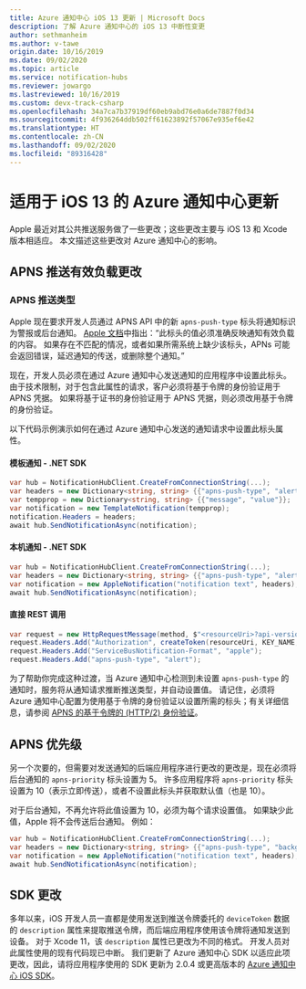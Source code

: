 ```yaml
---
title: Azure 通知中心 iOS 13 更新 | Microsoft Docs
description: 了解 Azure 通知中心的 iOS 13 中断性变更
author: sethmanheim
ms.author: v-tawe
origin.date: 10/16/2019
ms.date: 09/02/2020
ms.topic: article
ms.service: notification-hubs
ms.reviewer: jowargo
ms.lastreviewed: 10/16/2019
ms.custom: devx-track-csharp
ms.openlocfilehash: 34a7ca7b37919df60eb9abd76e0a6de7887f0d34
ms.sourcegitcommit: 4f936264ddb502ff61623892f57067e935ef6e42
ms.translationtype: HT
ms.contentlocale: zh-CN
ms.lasthandoff: 09/02/2020
ms.locfileid: "89316428"
---
```

# <a name="azure-notification-hubs-updates-for-ios-13"></a>适用于 iOS 13 的 Azure 通知中心更新

Apple 最近对其公共推送服务做了一些更改；这些更改主要与 iOS 13 和 Xcode 版本相适应。 本文描述这些更改对 Azure 通知中心的影响。

## <a name="apns-push-payload-changes"></a>APNS 推送有效负载更改

### <a name="apns-push-type"></a>APNS 推送类型

Apple 现在要求开发人员通过 APNS API 中的新 `apns-push-type` 标头将通知标识为警报或后台通知。 [Apple 文档](https://developer.apple.com/documentation/usernotifications/setting_up_a_remote_notification_server/sending_notification_requests_to_apns)中指出：“此标头的值必须准确反映通知有效负载的内容。 如果存在不匹配的情况，或者如果所需系统上缺少该标头，APNs 可能会返回错误，延迟通知的传送，或删除整个通知。”

现在，开发人员必须在通过 Azure 通知中心发送通知的应用程序中设置此标头。 由于技术限制，对于包含此属性的请求，客户必须将基于令牌的身份验证用于 APNS 凭据。 如果将基于证书的身份验证用于 APNS 凭据，则必须改用基于令牌的身份验证。

以下代码示例演示如何在通过 Azure 通知中心发送的通知请求中设置此标头属性。

#### <a name="template-notifications---net-sdk"></a>模板通知 - .NET SDK

```csharp
var hub = NotificationHubClient.CreateFromConnectionString(...);
var headers = new Dictionary<string, string> {{"apns-push-type", "alert"}};
var tempprop = new Dictionary<string, string> {{"message", "value"}};
var notification = new TemplateNotification(tempprop);
notification.Headers = headers;
await hub.SendNotificationAsync(notification);
```

#### <a name="native-notifications---net-sdk"></a>本机通知 - .NET SDK

```csharp
var hub = NotificationHubClient.CreateFromConnectionString(...);
var headers = new Dictionary<string, string> {{"apns-push-type", "alert"}};
var notification = new AppleNotification("notification text", headers);
await hub.SendNotificationAsync(notification);
```

#### <a name="direct-rest-calls"></a>直接 REST 调用

```csharp
var request = new HttpRequestMessage(method, $"<resourceUri>?api-version=2017-04");
request.Headers.Add("Authorization", createToken(resourceUri, KEY_NAME, KEY_VALUE));
request.Headers.Add("ServiceBusNotification-Format", "apple");
request.Headers.Add("apns-push-type", "alert");
```

为了帮助你完成这种过渡，当 Azure 通知中心检测到未设置 `apns-push-type` 的通知时，服务将从通知请求推断推送类型，并自动设置值。 请记住，必须将 Azure 通知中心配置为使用基于令牌的身份验证以设置所需的标头；有关详细信息，请参阅 [APNS 的基于令牌的 (HTTP/2) 身份验证](./notification-hubs-push-notification-http2-token-authentication.md)。

## <a name="apns-priority"></a>APNS 优先级

另一个次要的，但需要对发送通知的后端应用程序进行更改的更改是，现在必须将后台通知的 `apns-priority` 标头设置为 5。 许多应用程序将 `apns-priority` 标头设置为 10（表示立即传送），或者不设置此标头并获取默认值（也是 10）。

对于后台通知，不再允许将此值设置为 10，必须为每个请求设置值。 如果缺少此值，Apple 将不会传送后台通知。 例如：

```csharp
var hub = NotificationHubClient.CreateFromConnectionString(...);
var headers = new Dictionary<string, string> {{"apns-push-type", "background"}, { "apns-priority", "5" }};
var notification = new AppleNotification("notification text", headers);
await hub.SendNotificationAsync(notification);
```

## <a name="sdk-changes"></a>SDK 更改

多年以来，iOS 开发人员一直都是使用发送到推送令牌委托的 `deviceToken` 数据的 `description` 属性来提取推送令牌，而后端应用程序使用该令牌将通知发送到设备。 对于 Xcode 11，该 `description` 属性已更改为不同的格式。 开发人员对此属性使用的现有代码现已中断。 我们更新了 Azure 通知中心 SDK 以适应此项更改，因此，请将应用程序使用的 SDK 更新为 2.0.4 或更高版本的 [Azure 通知中心 iOS SDK](https://github.com/Azure/azure-notificationhubs-ios)。
